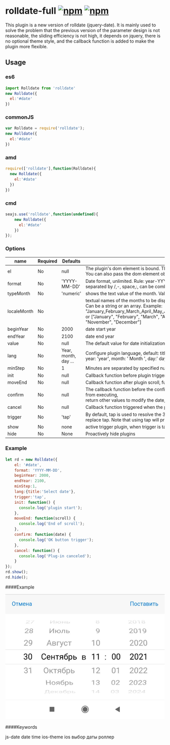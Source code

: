 # rolldate-full [![npm](https://img.shields.io/npm/v/rolldate-full.svg)](https://www.npmjs.com/package/rolldate-full) [![npm](https://img.shields.io/npm/dm/rolldate-full.svg)](https://www.npmjs.com/package/rolldate-full)
This plugin is a new version of rolldate (jquery-date). It is mainly used to solve the problem that the previous version of the parameter design is not reasonable, the sliding efficiency is not high, it depends on jquery, there is no optional theme style, and the callback function is added to make the plugin more flexible.

## Usage
### es6
```js
import Rolldate from 'rolldate'
new Rolldate({
  el:'#date'
})
```
### commonJS
```js
var Rolldate = require('rolldate');
new Rolldate({
  el:'#date'
})
```
### amd
```js
require(['rolldate'],function(Rolldate){
  new Rolldate({
    el:'#date'
  })
})
```
### cmd
```js
seajs.use('rolldate',function(undefined){
    new Rolldate({
      el:'#date'
    })
});
```
### Options
| name        | Required | Defaults             | Description                                                                                                                                                                                                                                                                                                                                                 |
|-------------|----------|----------------------|-------------------------------------------------------------------------------------------------------------------------------------------------------------------------------------------------------------------------------------------------------------------------------------------------------------------------------------------------------------|
| el          | No       | null                 | The plugin's dom element is bound. The plugin uses document.querySelector internally. <br> You can also pass the dom element object directly. Only a single dom element is supported.                                                                                                                                                                       |
| format      | No       | 'YYYY-MM-DD'         | Date format, unlimited. Rule: year-YYYY month-MM day-DD hour-hh minute-mm second-ss separated by /,-, space,:, can be combined at will                                                                                                                                                                                                                      |
| typeMonth   | No       | 'numeric'            | shows the text value of the month. Values: 'numeric','text' (default 'numeric')                                                                                                                                                                                                                                                                             |
| localeMonth | No       |                      | textual names of the months to be displayed in the month column. Depends on typeMonth = 'text'. Сan be a string or an array. Example: "January_February_March_April_May_June_July_August_September_October_November_December" or ["January", "February", "March", "April", "May", "June", "July", "August", "September", "October", "November", "December"] |
| beginYear   | No       | 2000                 | date start year                                                                                                                                                                                                                                                                                                                                             |
| endYear     | No       | 2100                 | date end year                                                                                                                                                                                                                                                                                                                                               |
| value       | No       | null                 | The default value for date initialization, such as '2018-03-18'                                                                                                                                                                                                                                                                                             |
| lang        | No       | Year, month, day ... | Configure plugin language, default: title: 'Select date', cancel: 'Cancel', confirm: 'Confirm',<br> year: 'year', month: ' Month ', day:' day ', hour:' hour ', min:' minute ', sec:' second '                                                                                                                                                              |
| minStep     | No       | 1                    | Minutes are separated by specified number                                                                                                                                                                                                                                                                                                                   |
| init        | No       | null                 | Callback function before plugin trigger, return false can prevent plugin execution                                                                                                                                                                                                                                                                          |
| moveEnd     | No       | null                 | Callback function after plugin scroll, function returns a parameter (better-scroll instance)                                                                                                                                                                                                                                                                |
| confirm     | No       | null                 | The callback function before the confirmation button is triggered, return false can prevent the plugin from executing, <br> return other values to modify the date, the function returns a parameter (the selected date)                                                                                                                                    |
| cancel      | No       | null                 | Callback function triggered when the plugin cancels                                                                                                                                                                                                                                                                                                         |
| trigger     | No       | 'tap'                | By default, tap is used to resolve the 300ms delay of mobile click events. You can select tap to replace tap. Note that using tap will prevent other bound click events from firing                                                                                                                                                                         |
| show        | No       | none                 | active trigger plugin, when trigger is tap, active trigger plugin should use this method                                                                                                                                                                                                                                                                    |
| hide        | No       | None                 | Proactively hide plugins                                                                                                                                                                                                                                                                                                                                    |

### Example
```js
let rd = new Rolldate({
    el: '#date',
    format: 'YYYY-MM-DD',
    beginYear: 2000,
    endYear: 2100,
    minStep:1,
    lang:{title:'Select date'},
    trigger:'tap',
    init: function() {
      console.log('plugin start');
    },
    moveEnd: function(scroll) {
      console.log('End of scroll');
    },
    confirm: function(date) {
      console.log('OK button trigger');
    },
    cancel: function() {
      console.log('Plug-in canceled');
    }
});
rd.show();
rd.hide();

```

####Example

![example](https://github.com/AlexZubov/rolldate/blob/master/example.jpg?raw=true)

####Keywords

js-date date time ios-theme ios выбор даты роллер

